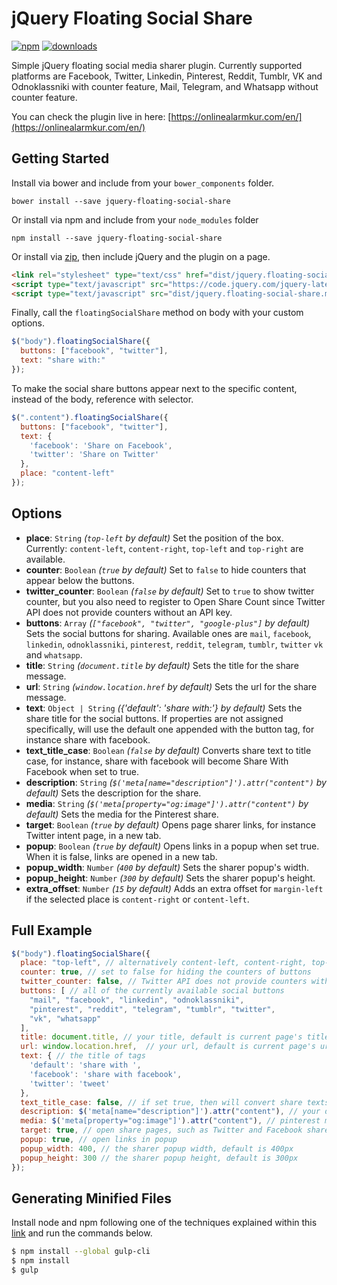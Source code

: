 jQuery Floating Social Share
================================

[![npm][npm-image]][npm-url] [![downloads][downloads-image]][npm-url]

Simple jQuery floating social media sharer plugin. 
Currently supported platforms are Facebook, Twitter, Linkedin, Pinterest,
Reddit, Tumblr, VK and Odnoklassniki with counter feature, Mail, Telegram, and Whatsapp
without counter feature.

You can check the plugin live in here: [https://onlinealarmkur.com/en/](https://onlinealarmkur.com/en/)

## Getting Started

Install via bower and include from your `bower_components` folder.

`bower install --save jquery-floating-social-share`

Or install via npm and include from your `node_modules` folder

`npm install --save jquery-floating-social-share`

Or install via <a href="https://github.com/ozdemirburak/jquery-floating-social-share/archive/master.zip">zip</a>, then include jQuery and the plugin on a page.

```html
<link rel="stylesheet" type="text/css" href="dist/jquery.floating-social-share.min.css" />
<script type="text/javascript" src="https://code.jquery.com/jquery-latest.min.js"></script>
<script type="text/javascript" src="dist/jquery.floating-social-share.min.js"></script>
```

Finally, call the `floatingSocialShare` method on body with your custom options.

```javascript
$("body").floatingSocialShare({
  buttons: ["facebook", "twitter"],
  text: "share with:"
});
```

To make the social share buttons appear next to the specific content, instead of the body, reference with selector.

```javascript
$(".content").floatingSocialShare({
  buttons: ["facebook", "twitter"],
  text: {
    'facebook': 'Share on Facebook',
    'twitter': 'Share on Twitter'
  },
  place: "content-left"
});
```

## Options

* **place**: `String` *(`top-left` by default)* Set the position of the box. Currently: `content-left`, `content-right`, `top-left` and `top-right` are available.
* **counter**: `Boolean` *(`true` by default)* Set to `false` to hide counters that appear below the buttons.
* **twitter_counter**: `Boolean` *(`false` by default)* Set to `true` to show twitter counter, but you also need to register to Open Share Count since Twitter API does not provide counters without an API key.
* **buttons**: `Array` *(`["facebook", "twitter", "google-plus"]` by default)* Sets the social buttons for sharing. Available ones are `mail`, `facebook`, `linkedin`, `odnoklassniki`, `pinterest`, `reddit`, `telegram`, `tumblr`, `twitter` `vk` and `whatsapp`. 
* **title**: `String` *(`document.title` by default)* Sets the title for the share message.
* **url**: `String` *(`window.location.href` by default)* Sets the url for the share message.
* **text**: `Object | String` *({'default': 'share with:'} by default)* Sets the share title for the social buttons. If properties are not assigned specifically, will use the default one appended with the button tag, for instance share with facebook.
* **text_title_case**: `Boolean` *(`false` by default)* Converts share text to title case, for instance, share with facebook will become Share With Facebook when set to true.
* **description**: `String` *(`$('meta[name="description"]').attr("content")` by default)* Sets the description for the share.
* **media**: `String` *(`$('meta[property="og:image"]').attr("content")` by default)* Sets the media for the Pinterest share.
* **target**: `Boolean` *(`true` by default)* Opens page sharer links, for instance Twitter intent page, in a new tab.
* **popup**: `Boolean` *(`true` by default)* Opens links in a popup when set true. When it is false, links are opened in a new tab.
* **popup_width**: `Number` *(`400` by default)* Sets the sharer popup's width.
* **popup_height**: `Number` *(`300` by default)* Sets the sharer popup's height.
* **extra_offset**: `Number` *(`15` by default)* Adds an extra offset for `margin-left` if the selected place is `content-right` or `content-left`.

## Full Example

```javascript
$("body").floatingSocialShare({
  place: "top-left", // alternatively content-left, content-right, top-right
  counter: true, // set to false for hiding the counters of buttons
  twitter_counter: false, // Twitter API does not provide counters without API key, register to https://opensharecount.com/
  buttons: [ // all of the currently available social buttons
    "mail", "facebook", "linkedin", "odnoklassniki", 
    "pinterest", "reddit", "telegram", "tumblr", "twitter", 
    "vk", "whatsapp"
  ],
  title: document.title, // your title, default is current page's title
  url: window.location.href,  // your url, default is current page's url
  text: { // the title of tags
    'default': 'share with ', 
    'facebook': 'share with facebook', 
    'twitter': 'tweet'
  },
  text_title_case: false, // if set true, then will convert share texts to title case like Share With G+
  description: $('meta[name="description"]').attr("content"), // your description, default is current page's description
  media: $('meta[property="og:image"]').attr("content"), // pinterest media
  target: true, // open share pages, such as Twitter and Facebook share pages, in a new tab
  popup: true, // open links in popup
  popup_width: 400, // the sharer popup width, default is 400px
  popup_height: 300 // the sharer popup height, default is 300px
});
```

## Generating Minified Files

Install node and npm following one of the techniques explained within 
this [link](https://gist.github.com/isaacs/579814) and run the commands below.

``` bash
$ npm install --global gulp-cli
$ npm install
$ gulp
```

[downloads-image]: https://img.shields.io/npm/dm/jquery-floating-social-share.svg
[npm-image]: https://img.shields.io/npm/v/jquery-floating-social-share.svg
[npm-url]: https://www.npmjs.com/package/jquery-floating-social-share
